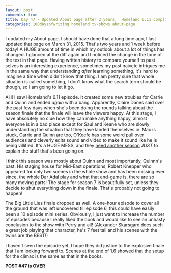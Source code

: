 ```yaml
---
layout: post
comments: true
title: Day 47 - Updated About page after 2 years,  Homeland 6.11 complicates the TV show more
categories: 100daysofwriting homeland tv-shows about-page
---
```


I updated my About page. I should have done that a long time ago, I last updated
that page on March 31, 2015. That's two years and 1 week before today! A HUGE
amount of time in which my outlook about a lot of things has changed. I glanced
at the diff again and I noticed the change in the tone of the text in that page.
Having written history to compare yourself to past selves is an interesting
experience, sometimes my past naivete intrigues me in the same way that
understanding _after_ learning something, it's hard to imagine a time when
didn't know that thing. I am pretty sure that whole situation is called
something, I don't know what the search term should be though, so I am going to
let it go.

AH! I saw Homeland's 6.11 episode. It created some new troubles for Carrie and
Quinn and ended _again_ with a bang. Apparently, Claire Danes said over the past
few days when she's been doing the rounds talking about the season finale that
the finale will leave the viewers happy. At this stage, I have absolutely no
clue how they can make anything happy, almost everyone is in a bad place except
for Saul and Keane who are slowly understanding the situation that they have
landed themselves in. Max is stuck, Carrie and Quinn are too, O'Keefe has some
weird pull over audiences and cleverly edits sound and video to make it sound
like he is being villified. It's a HUGE MESS, and they 
[need another season](https://twitter.com/_icyflame/status/849563532500795393)
_JUST_ to explain the stuff that's been going on.

I think this season was mostly about Quinn and most importantly, Quinnn's past.
His staging house for Mid-East operations, Robert Knepper who appeared for only
two scenes in the whole show and has been missing ever since, the whole Dar Adal
play and what that end-game is, there are so many moving parts! The stage for
season 7 is beautifully set, unless they decide to shut everything down in the
finale. That's probably not going to happen!

The Big Little Lies finale dropped as well. A one-hour episode to cover all the
ground that was left uncovered till episode 6, this could have easily been a 10
episode mini series. Obviously, I just want to increase the number of episodes
because I really liked the book and would like to see an unhasty conclusion to
the show with Perry and all! (Alexander Skarsgard does such a great job playing
that character, he's 7 feet tall and his scenes with the twins are the BEST!) 

I haven't seen the episode yet, I hope they did justice to the explosive finale
that I am looking forward to. Scenes at the end of 1.6 showed that the setup for
the climax is the same as that in the books.

**POST #47 is OVER**
